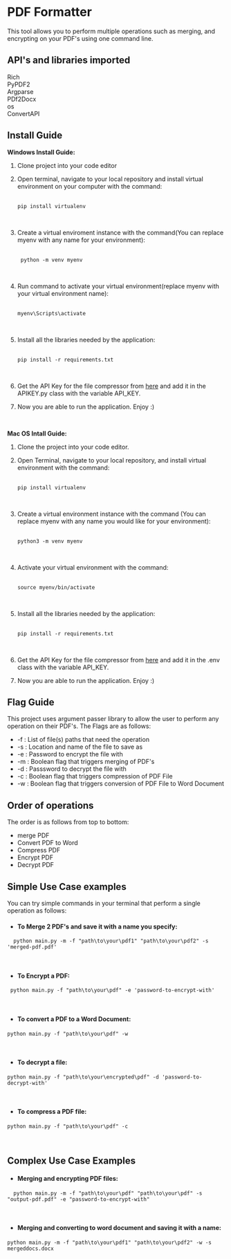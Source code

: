 # PDF Formatter
This tool allows you to perform multiple operations such as merging, and encrypting on your PDF's using one command line.

## API's and libraries imported
  Rich <br>
  PyPDF2<br>
  Argparse<br>
  PDf2Docx<br>
  os<br>
  ConvertAPI<br>
  
  
  

## Install Guide

**Windows Install Guide:**
1) Clone project into your code editor
2) Open terminal, navigate to your local repository and install virtual environment on your computer with the command: <br> <br>
  
   ```
   pip install virtualenv
   ```
   
   <br>
   
3) Create a virtual enviroment instance with the command(You can replace myenv with any name for your environment):<br><br>
    
    ```
     python -m venv myenv
    ```
    
    <br>

4) Run command to activate your virtual environment(replace myenv with your virtual environment name):<br><br>

   ``` 
   myenv\Scripts\activate
   ```
   
   <br>
   
5) Install all the libraries needed by the application: <br><br>
    
    ```
    pip install -r requirements.txt
    ```

   <br>
   
6) Get the API Key for the file compressor from [here](https://www.convertapi.com/pdf-to-compress/python) and add it in the APIKEY.py class with the variable API_KEY.
7) Now you are able to run the application. Enjoy :)

<br>

**Mac OS Intall Guide:**
1) Clone the project into your code editor.
2) Open Terminal, navigate to your local repository, and install virtual environment with the command:<br><br>

   ```
   pip install virtualenv
   ```
  <br>
  
3) Create a virtual environment instance with the command (You can replace myenv with any name you would like for your environment):<br><br>

   ```
   python3 -m venv myenv
   ```

   <br>
4) Activate your virtual environment with the command:<br><br>

   ```
   source myenv/bin/activate
   ```

   <br>
5) Install all the libraries needed by the application: <br><br>

    ```
    pip install -r requirements.txt
    ```

    <br>
   
6) Get the API Key for the file compressor from [here](https://www.convertapi.com/pdf-to-compress/python) and add it in the .env class with the variable API_KEY.
7) Now you are able to run the application. Enjoy :)


## Flag Guide
This project uses argument passer library to allow the user to perform any operation on their PDF's. The Flags are as follows:
  - -f : List of file(s) paths that need the operation <br>
  - -s : Location and name of the file to save as <br>
  - -e : Password to encrypt the file with <br>
  - -m : Boolean flag that triggers merging of PDF's <br>
  - -d : Passsword to decrypt the file with <br>
  - -c : Boolean flag that triggers compression of PDF File <br>
  - -w : Boolean flag that triggers conversion of PDF File to Word Document <br>

## Order of operations
The order is as follows from top to bottom:
- merge PDF
- Convert PDF to Word
- Compress PDF
- Encrypt PDF
- Decrypt PDF

## Simple Use Case examples
You can try simple commands in your terminal that perform a single operation as follows: 

-  #### To Merge 2 PDF's and save it with a name you specify:<br>

```
  python main.py -m -f "path\to\your\pdf1" "path\to\your\pdf2" -s 'merged-pdf.pdf'
```
<br>

-  #### To Encrypt a PDF:<br>

 ```
  python main.py -f "path\to\your\pdf" -e 'password-to-encrypt-with'
 ``` 
   <br>
   
-  #### To convert a PDF to a Word Document:<br>

  ```
  python main.py -f "path\to\your\pdf" -w
  ``` 
   <br>
   
-  #### To decrypt a file:<br>

  ```
  python main.py -f "path\to\your\encrypted\pdf" -d 'password-to-decrypt-with'
  ```
   <br>
   
-  #### To compress a PDF file:<br>

  ```
  python main.py -f "path\to\your\pdf" -c
  ``` 
 <br>
 
## Complex Use Case Examples

-  #### Merging and encrypting PDF files:<br>
```
  python main.py -m -f "path\to\your\pdf" "path\to\your\pdf" -s "output-pdf.pdf" -e "password-to-encrypt-with"
```
<br>

-  #### Merging and converting to word document and saving it with a name:<br>
  ```
  python main.py -m -f "path\to\your\pdf1" "path\to\your\pdf2" -w -s mergeddocs.docx
 ```
 <br>
  
